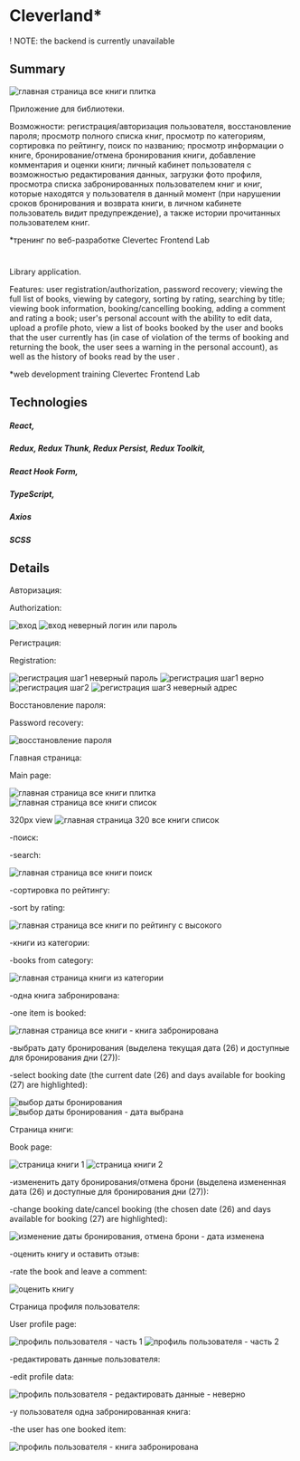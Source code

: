 # Cleverland*

! NOTE: the backend is currently unavailable

## Summary

![главная страница все книги плитка](https://github.com/TatyanaZahozhaya/cleverland/assets/102023089/d036a17c-de04-4368-8ea5-0ee9278180e3)

Приложение для библиотеки.

Возможности: 
регистрация/авторизация пользователя, восстановление пароля; 
просмотр полного списка книг, просмотр по категориям, сортировка по рейтингу, поиск по названию; 
просмотр информации о книге, бронирование/отмена бронирования книги, добавление комментария и оценки книги; 
личный кабинет пользователя с возможностью редактирования данных, загрузки фото профиля, просмотра списка забронированных пользователем книг и книг, которые находятся у пользователя в данный момент (при нарушении сроков бронирования и возврата книги, в личном кабинете пользователь видит предупреждение), а также истории прочитанных пользователем книг.

*тренинг по веб-разработке Clevertec Frontend Lab

#

Library application.

Features: 
user registration/authorization, password recovery; 
viewing the full list of books, viewing by category, sorting by rating, searching by title; 
viewing book information, booking/cancelling booking, adding a comment and rating a book; 
user's personal account with the ability to edit data, upload a profile photo, view a list of books booked by the user and books that the user currently has (in case of violation of the terms of booking and returning the book, the user sees a warning in the personal account), as well as the history of books read by the user .

*web development training Clevertec Frontend Lab

## Technologies

##### React,                                                                   
##### Redux, Redux Thunk, Redux Persist, Redux Toolkit,  
##### React Hook Form,
##### TypeScript,                                    
##### Axios
##### SCSS


## Details

Авторизация:

Authorization:

![вход](https://github.com/TatyanaZahozhaya/cleverland/assets/102023089/db94fcef-f5fc-4a75-96d7-86066466d4eb)
![вход неверный логин или пароль](https://github.com/TatyanaZahozhaya/cleverland/assets/102023089/a2d3f167-f809-4680-8dda-a5dc72cbde89)

Регистрация:

Registration:

![регистрация шаг1 неверный пароль](https://github.com/TatyanaZahozhaya/cleverland/assets/102023089/205aa95b-3c85-46fd-b002-6ca914f8d88e)
![регистрация шаг1 верно](https://github.com/TatyanaZahozhaya/cleverland/assets/102023089/de050d71-b305-4f21-a8e7-747dd617e6de)
![регистрация шаг2](https://github.com/TatyanaZahozhaya/cleverland/assets/102023089/1c7b8d31-e7aa-4434-a662-75f451ce0994)
![регистрация шаг3 неверный адрес](https://github.com/TatyanaZahozhaya/cleverland/assets/102023089/a322fb32-7101-4663-a8b8-9d879a915720)

Восстановление пароля:

Password recovery:

![восстановление пароля](https://github.com/TatyanaZahozhaya/cleverland/assets/102023089/412c76a7-ccb8-4548-9a32-2da69e749a87)

Главная страница:

Main page:

![главная страница все книги плитка](https://github.com/TatyanaZahozhaya/cleverland/assets/102023089/56a78a7f-90b0-469d-a0a5-dbfd3ddd7154)
![главная страница все книги список](https://github.com/TatyanaZahozhaya/cleverland/assets/102023089/979708e3-9e54-4c32-9699-d19aabd9295e)

320px view
![главная страница 320 все книги список](https://github.com/TatyanaZahozhaya/cleverland/assets/102023089/a2b9a75d-9559-431a-adef-53d4f8731a46)

 -поиск:
 
 -search:
 
 ![главная страница все книги поиск](https://github.com/TatyanaZahozhaya/cleverland/assets/102023089/1b20c0d5-b846-4916-a4e8-a6937293f6a7)

 -сортировка по рейтингу:
 
 -sort by rating:
 
![главная страница все книги по рейтингу с высокого](https://github.com/TatyanaZahozhaya/cleverland/assets/102023089/5a98027d-d181-4099-9fb1-9bc1afeb8fbb)

 -книги из категории:
 
 -books from category:
 
 ![главная страница книги из категории](https://github.com/TatyanaZahozhaya/cleverland/assets/102023089/ec4ca491-b465-482c-9137-52b200028ec5)

 -одна книга забронирована:
 
 -one item is booked:
 
 ![главная страница все книги - книга забронирована](https://github.com/TatyanaZahozhaya/cleverland/assets/102023089/668ec4b6-4fa4-42d2-bef8-046d66d016b7)

 -выбрать дату бронирования (выделена текущая дата (26) и доступные для бронирования дни (27)):
 
 -select booking date (the current date (26) and days available for booking (27) are highlighted):
 
 ![выбор даты бронирования](https://github.com/TatyanaZahozhaya/cleverland/assets/102023089/b815630c-aa94-49e4-acc5-1ebba319e123)
 ![выбор даты бронирования - дата выбрана](https://github.com/TatyanaZahozhaya/cleverland/assets/102023089/f5da4fcb-191c-49aa-8644-c89fee2f13a5)

Страница книги:

Book page:

![страница книги 1](https://github.com/TatyanaZahozhaya/cleverland/assets/102023089/6b7cfc69-5827-408c-89cf-78c01e079bc8)
![страница книги 2](https://github.com/TatyanaZahozhaya/cleverland/assets/102023089/55c5b6ec-0061-43a2-8e74-676f7a793984)

 -измененить дату бронирования/отмена брони (выделена измененная дата (26) и доступные для бронирования дни (27)):
 
 -change booking date/cancel booking (the chosen date (26) and days available for booking (27) are highlighted):
 
 ![изменение даты бронирования, отмена брони - дата изменена](https://github.com/TatyanaZahozhaya/cleverland/assets/102023089/de49163a-9a6a-4c45-adc5-4aa9e940ef9c)

 -оценить книгу и оставить отзыв:
 
 -rate the book and leave a comment:
 
![оценить книгу](https://github.com/TatyanaZahozhaya/cleverland/assets/102023089/3ae54da6-d841-4a12-a648-64555c95335e)

Страница профиля пользователя:

User profile page:

![профиль пользователя - часть 1](https://github.com/TatyanaZahozhaya/cleverland/assets/102023089/7f249f1f-9dcc-41a4-a884-198b3635de20)
![профиль пользователя - часть 2](https://github.com/TatyanaZahozhaya/cleverland/assets/102023089/a185eb9f-93d6-46d7-b8f4-ae54ca13bb31)

 -редактировать данные пользователя:
 
 -edit profile data:
 
![профиль пользователя - редактировать данные - неверно](https://github.com/TatyanaZahozhaya/cleverland/assets/102023089/da4e73c4-f2c3-4835-97c2-ce803cc548d5)


 -у пользователя одна забронированная книга:
 
 -the user has one booked item:
 
 ![профиль пользователя - книга забронирована](https://github.com/TatyanaZahozhaya/cleverland/assets/102023089/f9e3f7f7-799f-4796-84a5-bf567112ca21)






